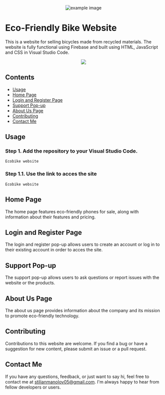 <div align="center">
  <img src="https://github.com/Stili559/Sphone/assets/80035053/6f58bb0e-4546-4033-b5dd-511057d33022.png" alt="example image" />
</div>

# Eco-Friendly Bike Website

This is a website for selling bicycles made from recycled materials. The website is fully functional using Firebase and built using HTML, JavaScript and CSS in Visual Studio Code.

<p align="center">
  <img src="https://img.shields.io/badge/Language-HTML%20%7C%20CSS%20%7C%20JavaScript-blue?style=flat-square">
</p>

## Contents

- [Usage](#usage)
- [Home Page](#home-page)
- [Login and Register Page](#login-and-register-page)
- [Support Pop-up](#support-pop-up)
- [About Us Page](#about-us-page)
- [Contributing](#contributing)
- [Contact Me](#contact-me)

## Usage<a name="#usage"></a>

### Step 1. Add the repository to your Visual Studio Code.

```shell
Ecobike website
```

### Step 1.1. Use the link to acces the site 

```shell
Ecobike website
```

## Home Page<a name="home-page"></a>

The home page features eco-friendly phones for sale, along with information about their features and pricing.

## Login and Register Page<a name="login-and-register-page"></a>

The login and register pop-up allows users to create an account or log in to their existing account in order to acces the site.

## Support Pop-up<a name="support-pop-up"></a>

The support pop-up allows users to ask questions or report issues with the website or the products.

## About Us Page<a name="about-us-page"></a>

The about us page provides information about the company and its mission to promote eco-friendly technology.

## Contributing<a name="contributing"></a>

Contributions to this website are welcome. If you find a bug or have a suggestion for new content, please submit an issue or a pull request.

## Contact Me<a name="contact-me"></a>

If you have any questions, feedback, or just want to say hi, feel free to contact me at stilianmanolov05@gmail.com. I'm always happy to hear from fellow developers or users.

